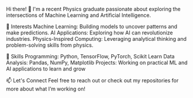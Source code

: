 Hi there! 👋
I'm a recent Physics graduate passionate about exploring the intersections of Machine Learning and Artificial Intelligence.

🚀 Interests
Machine Learning: Building models to uncover patterns and make predictions.
AI Applications: Exploring how AI can revolutionize industries.
Physics-Inspired Computing: Leveraging analytical thinking and problem-solving skills from physics.

🌟 Skills
Programming: Python, TensorFlow, PyTorch, Scikit Learn
Data Analysis: Pandas, NumPy, Matplotlib
Projects: Working on practical ML and AI applications to learn and grow

📫 Let's Connect
Feel free to reach out or check out my repositories for more about what I’m working on!
